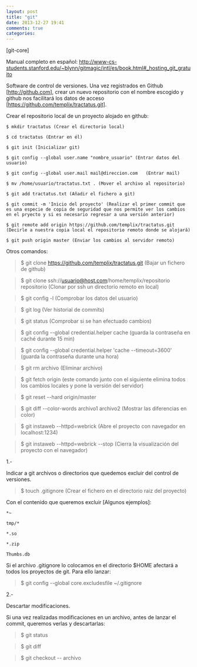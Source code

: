 ```yaml
---
layout: post
title: "git"
date: 2013-12-27 19:41
comments: true
categories: 
---
```

[git-core]

Manual completo en español: <http://www-cs-students.stanford.edu/~blynn/gitmagic/intl/es/book.html#_hosting_git_gratuito> 

Software de control de versiones. Una vez registrados en Github [<http://github.com>], crear un nuevo repositorio con el nombre escogido y github nos facilitará los datos de acceso [https://github.com/templix/tractatus.git].

Crear el repositorio local de un proyecto alojado en github:

	$ mkdir tractatus (Crear el directorio local)

	$ cd tractatus (Entrar en él)

	$ git init (Inicializar git)

	$ git config --global user.name "nombre_usuario" (Entrar datos del usuario) 

	$ git config --global user.mail mail@direccion.com   (Entrar mail)

	$ mv /home/usuario/tractatus.txt . (Mover el archivo al repositorio)

	$ git add tractatus.txt (Añadir el fichero a git)

	$ git commit -m 'Inicio del proyecto' (Realizar el primer commit que es una especie de copia de seguridad que nos permite ver los cambios en el pryecto y si es necesario regresar a una versión anterior)

	$ git remote add origin https://github.com/templix/tractatus.git (Decirle a nuestra copia local el repositorio remoto donde se alojará)

	$ git push origin master (Enviar los cambios al servidor remoto)

Otros comandos:

>$ git clone https://github.com/templix/tractatus.git (Bajar un fichero de github)

>$ git clone ssh://usuario@host.com/home/templix/repositorio repositorio (Clonar por ssh un directorio remoto en local)

>$ git config -l (Comprobar los datos del usuario)

>$ git log (Ver historial de commits)

>$ git status (Comprobar si se han efectuado cambios)

>$ git config --global credential.helper cache (guarda la contraseña en caché durante 15 min)

>$ git config --global credential.helper 'cache --timeout=3600' (guarda la contraseña durante una hora)

>$ git rm archivo (Eliminar archivo)

>$ git fetch origin (este comando junto con el siguiente elimina todos los cambios locales y pone la versión del servidor)

>$ git reset --hard origin/master

>$ git diff --color-words archivo1 archivo2  (Mostrar las diferencias en color)

>$ git instaweb --httpd=webrick (Abre el proyecto con navegador en localhost:1234)

>$ git instaweb --httpd=webrick --stop (Cierra la visualización del proyecto con el navegador)

1.-

Indicar a git archivos o directorios que quedemos excluir del control de versiones.

>$ touch .gitignore (Crear el fichero en el directorio raiz del proyecto)

Con el contenido que queremos excluir [Algunos ejemplos]:

	*~

	tmp/*

	*.so

	*.zip

	Thumbs.db

Si el archivo .gitignore lo colocamos en el directorio $HOME afectará a todos los proyectos de git. Para ello lanzar:

>$ git config --global core.excludesfile ~/.gitignore

2.-

Descartar modificaciones.

Si una vez realizadas modificaciones en un archivo, antes de lanzar el commit, queremos verlas y descartarlas:

>$ git status

>$ git diff

>$ git checkout -- archivo

